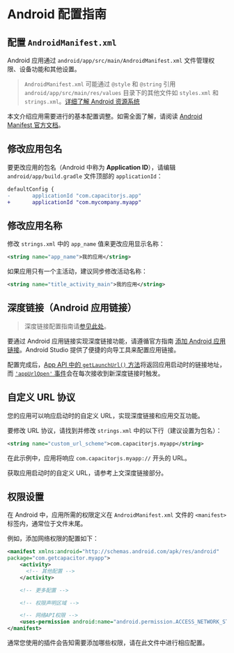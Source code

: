 # Android 配置指南

## 配置 `AndroidManifest.xml`

Android 应用通过 `android/app/src/main/AndroidManifest.xml` 文件管理权限、设备功能和其他设置。

> `AndroidManifest.xml` 可能通过 `@style` 和 `@string` 引用 `android/app/src/main/res/values` 目录下的其他文件如 `styles.xml` 和 `strings.xml`。[详细了解 Android 资源系统](https://developer.android.com/guide/topics/resources/available-resources)

本文介绍应用需要进行的基本配置调整。如需全面了解，请阅读 [Android Manifest 官方文档](https://developer.android.com/guide/topics/manifest/manifest-intro.html)。

## 修改应用包名

要更改应用的包名（Android 中称为 **Application ID**），请编辑 `android/app/build.gradle` 文件顶部的 `applicationId`：

```diff
defaultConfig {
-       applicationId "com.capacitorjs.app"
+       applicationId "com.mycompany.myapp"
```

## 修改应用名称

修改 `strings.xml` 中的 `app_name` 值来更改应用显示名称：

```xml
<string name="app_name">我的应用</string>
```

如果应用只有一个主活动，建议同步修改活动名称：

```xml
<string name="title_activity_main">我的应用</string>
```

## 深度链接（Android 应用链接）

> 深度链接配置指南请[参见此处](/main/guides/deep-links.md)。

要通过 Android 应用链接实现深度链接功能，请遵循官方指南 [添加 Android 应用链接](https://developer.android.com/studio/write/app-link-indexing)。Android Studio 提供了便捷的向导工具来配置应用链接。

配置完成后，[App API 中的 `getLaunchUrl()` 方法](/apis/app.md#getlaunchurl)将返回应用启动时的链接地址，而 [`'appUrlOpen'` 事件](/apis/app.md#addlistenerappurlopen-)会在每次接收到新深度链接时触发。

## 自定义 URL 协议

您的应用可以响应启动时的自定义 URL，实现深度链接和应用交互功能。

要修改 URL 协议，请找到并修改 `strings.xml` 中的以下行（建议设置为包名）：

```xml
<string name="custom_url_scheme">com.capacitorjs.myapp</string>
```

在此示例中，应用将响应 `com.capacitorjs.myapp://` 开头的 URL。

获取应用启动时的自定义 URL，请参考上文深度链接部分。

## 权限设置

在 Android 中，应用所需的权限定义在 `AndroidManifest.xml` 文件的 `<manifest>` 标签内，通常位于文件末尾。

例如，添加网络权限的配置如下：

```xml
<manifest xmlns:android="http://schemas.android.com/apk/res/android"
package="com.getcapacitor.myapp">
    <activity>
      <!-- 其他配置 -->
    </activity>

    <!-- 更多配置 -->

    <!-- 权限声明区域 -->

    <!-- 网络API权限 -->
    <uses-permission android:name="android.permission.ACCESS_NETWORK_STATE" />
</manifest>
```

通常您使用的插件会告知需要添加哪些权限，请在此文件中进行相应配置。